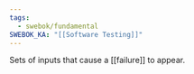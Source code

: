 ```yaml
---
tags:
  - swebok/fundamental
SWEBOK_KA: "[[Software Testing]]"
---
```

Sets of inputs that cause a [[failure]] to appear.